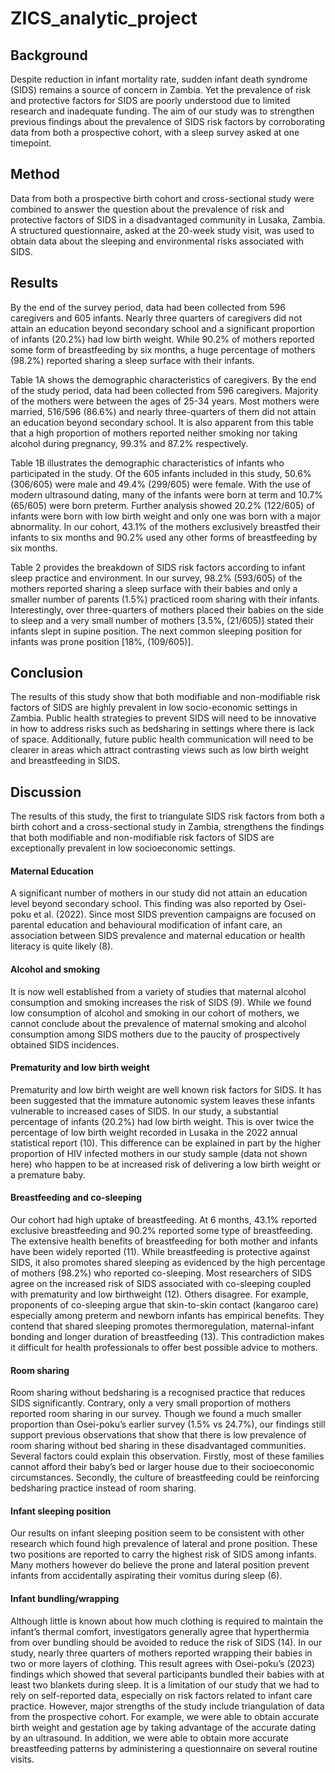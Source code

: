 # ZICS_analytic_project

## Background 
Despite reduction in infant mortality rate, sudden infant death syndrome (SIDS) remains a source of concern in Zambia. Yet the prevalence of risk and protective factors for SIDS are poorly understood due to limited research and inadequate funding. The aim of our study was to strengthen previous findings about the prevalence of SIDS risk factors by corroborating data from both a prospective cohort, with a sleep survey asked at one timepoint.

## Method
Data from both a prospective birth cohort and cross-sectional study were combined to answer the question about the prevalence of risk and protective factors of SIDS in a disadvantaged community in Lusaka, Zambia. A structured questionnaire, asked at the 20-week study visit, was used to obtain data about the sleeping and environmental risks associated with SIDS. 

## Results
By the end of the survey period, data had been collected from 596 caregivers and 605 infants. Nearly three quarters of caregivers did not attain an education beyond secondary school and a significant proportion of infants (20.2%) had low birth weight. While 90.2% of mothers reported some form of breastfeeding by six months, a huge percentage of mothers (98.2%) reported sharing a sleep surface with their infants.

Table 1A shows the demographic characteristics of caregivers. By the end of the study period, data had been collected from 596 caregivers. Majority of the mothers were between the ages of 25-34 years. Most mothers were married, 516/596 (86.6%) and nearly three-quarters of them did not attain an education beyond secondary school. It is also apparent from this table that a high proportion of mothers reported neither smoking nor taking alcohol during pregnancy, 99.3% and 87.2% respectively.

Table 1B illustrates the demographic characteristics of infants who participated in the study. Of the 605 infants included in this study, 50.6% (306/605) were male and 49.4% (299/605) were female. With the use of modern ultrasound dating, many of the infants were born at term and 10.7% (65/605) were born preterm. Further analysis showed 20.2% (122/605) of infants were born with low birth weight and only one was born with a major abnormality. In our cohort, 43.1% of the mothers exclusively breastfed their infants to six months and 90.2% used any other forms of breastfeeding by six months.

Table 2 provides the breakdown of SIDS risk factors according to infant sleep practice and environment.  In our survey, 98.2% (593/605) of the mothers reported sharing a sleep surface with their babies and only a smaller number of parents (1.5%) practiced room sharing with their infants. Interestingly, over three-quarters of mothers placed their babies on the side to sleep and a very small number of mothers [3.5%, (21/605)] stated their infants slept in supine position. The next common sleeping position for infants was prone position [18%, (109/605)]. 


## Conclusion
The results of this study show that both modifiable and non-modifiable risk factors of SIDS are highly prevalent in low socio-economic settings in Zambia. Public health strategies to prevent SIDS will need to be innovative in how to address risks such as bedsharing in settings where there is lack of space. Additionally, future public health communication will need to be clearer in areas which attract contrasting views such as low birth weight and breastfeeding in SIDS.

## Discussion
The results of this study, the first to triangulate SIDS risk factors from both a birth cohort and a cross-sectional study in Zambia, strengthens the findings that both modifiable and non-modifiable risk factors of SIDS are exceptionally prevalent in low socioeconomic settings.

#### Maternal Education
A significant number of mothers in our study did not attain an education level beyond secondary school. This finding was also reported by Osei-poku et al. (2022). Since most SIDS prevention campaigns are focused on parental education and behavioural modification of infant care, an association between SIDS prevalence and maternal education or health literacy is quite likely (8).

#### Alcohol and smoking
It is now well established from a variety of studies that maternal alcohol consumption and smoking increases the risk of SIDS (9). While we found low consumption of alcohol and smoking in our cohort of mothers, we cannot conclude about the prevalence of maternal smoking and alcohol consumption among SIDS mothers due to the paucity of prospectively obtained SIDS incidences. 

#### Prematurity and low birth weight
Prematurity and low birth weight are well known risk factors for SIDS. It has been suggested that the immature autonomic system leaves these infants vulnerable to increased cases of SIDS. In our study, a substantial percentage of infants (20.2%) had low birth weight. This is over twice the percentage of low birth weight recorded in Lusaka in the 2022 annual statistical report (10).  This difference can be explained in part by the higher proportion of HIV infected mothers in our study sample (data not shown here) who happen to be at increased risk of delivering a low birth weight or a premature baby.

#### Breastfeeding and co-sleeping
Our cohort had high uptake of breastfeeding. At 6 months, 43.1% reported exclusive breastfeeding and 90.2% reported some type of breastfeeding. The extensive health benefits of breastfeeding for both mother and infants have been widely reported (11). While breastfeeding is protective against SIDS, it also promotes shared sleeping as evidenced by the high percentage of mothers (98.2%) who reported co-sleeping. Most researchers of SIDS agree on the increased risk of SIDS associated with co-sleeping coupled with prematurity and low birthweight (12). Others disagree. For example, proponents of co-sleeping argue that skin-to-skin contact (kangaroo care) especially among preterm and newborn infants has empirical benefits. They contend that shared sleeping promotes thermoregulation, maternal-infant bonding and longer duration of breastfeeding (13). This contradiction makes it difficult for health professionals to offer best possible advice to mothers.

#### Room sharing
Room sharing without bedsharing is a recognised practice that reduces SIDS significantly. Contrary, only a very small proportion of mothers reported room sharing in our survey. Though we found a much smaller proportion than Osei-poku’s earlier survey (1.5% vs 24.7%), our findings still support previous observations that show that there is low prevalence of room sharing without bed sharing in these disadvantaged communities. Several factors could explain this observation. Firstly, most of these families cannot afford their baby’s bed or larger house due to their socioeconomic circumstances. Secondly, the culture of breastfeeding could be reinforcing bedsharing practice instead of room sharing. 

#### Infant sleeping position
Our results on infant sleeping position seem to be consistent with other research which found high prevalence of lateral and prone position. These two positions are reported to carry the highest risk of SIDS among infants. Many mothers however do believe the prone and lateral position prevent infants from accidentally aspirating their vomitus during sleep (6).

#### Infant bundling/wrapping
Although little is known about how much clothing is required to maintain the infant’s thermal comfort, investigators generally agree that hyperthermia from over bundling should be avoided to reduce the risk of SIDS (14). In our study, nearly three quarters of mothers reported wrapping their babies in two or more layers of clothing. This result agrees with Osei-poku’s (2023) findings which showed that several participants bundled their babies with at least two blankets during sleep.
It is a limitation of our study that we had to rely on self-reported data, especially on risk factors related to infant care practice. However, major strengths of the study include triangulation of data from the prospective cohort. For example, we were able to obtain accurate birth weight and gestation age by taking advantage of the accurate dating by an ultrasound. In addition, we were able to obtain more accurate breastfeeding patterns by administering a questionnaire on several routine visits.
